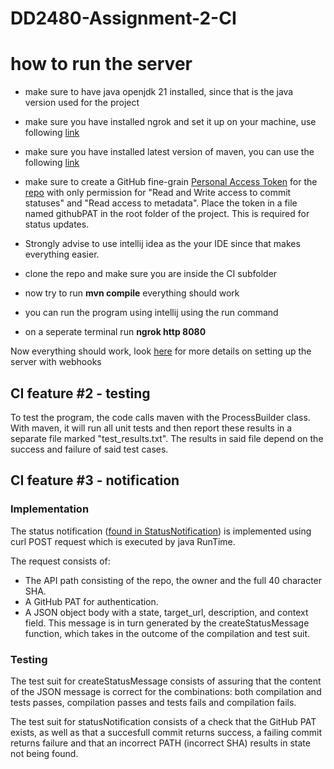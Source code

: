 # DD2480-Assignment-2-CI


# how to run the server
- make sure to have java openjdk 21 installed, since that is the java version used for the project
- make sure you have installed ngrok and set it up on your machine, use following [link](https://ngrok.com/docs/getting-started/)
- make sure you have installed latest version of maven, you can use the following [link](https://maven.apache.org/download.cgi)
- make sure to create a GitHub fine-grain [Personal Access Token](https://github.com/settings/tokens?type=beta) for the [repo](https://github.com/DD2480-group8-VT24/DD2480-Assignment-2-C) with only permission for "Read and Write access to commit statuses" and "Read access to metadata". Place the token in a file named githubPAT in the root folder of the project. This is required for status updates.
- Strongly advise to use intellij idea as the your IDE since that makes everything easier.
  
- clone the repo and make sure you are inside the CI subfolder
- now try to run **mvn compile** everything should work
- you can run the program using intellij using the run command
- on a seperate terminal run **ngrok http 8080**

Now everything should work, look [here](https://github.com/KTH-DD2480/smallest-java-ci/blob/master/README.md) for more details on setting up the server with webhooks

## CI feature #2 - testing

To test the program, the code calls maven with the ProcessBuilder class. With maven, it will run all unit tests and then report these results in a separate file marked "test_results.txt". The results in said file depend on the success and failure of said test cases.

## CI feature #3 - notification

### Implementation

The status notification ([found in StatusNotification](src/main/java/group8/StatusNotification.java)) is implemented using curl POST request which is executed by java RunTime. 

The request consists of: 
- The API path consisting of the repo, the owner and the full 40 character SHA. 
- A GitHub PAT for authentication. 
- A JSON object body with a state, target_url, description, and context field. This message is in turn generated by the createStatusMessage function, which takes in the outcome of the compilation and test suit.

### Testing
The test suit for createStatusMessage consists of assuring that the content of the JSON message is correct for the combinations: both compilation and tests passes, compilation passes and tests fails and compilation fails.

The test suit for statusNotification consists of a check that the GitHub PAT exists, as well as that a succesfull commit returns success, a failing commit returns failure and that an incorrect PATH (incorrect SHA) results in state not being found.

